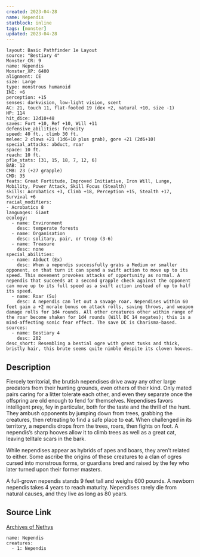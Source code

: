 ```yaml
---
created: 2023-04-28
name: Nependis
statblock: inline
tags: [monster]
updated: 2023-04-28
---
```

```statblock
layout: Basic Pathfinder 1e Layout
source: "Bestiary 4"
Monster_CR: 9
name: Nependis
Monster_XP: 6400
alignment: CE
size: Large
type: monstrous humanoid
INI: +6
perception: +15
senses: darkvision, low-light vision, scent
AC: 21, touch 11, flat-footed 19 (dex +2, natural +10, size -1)
HP: 114
hit_dice: 12d10+48
saves: Fort +10, Ref +10, Will +11
defensive_abilities: ferocity
speed: 40 ft., climb 30 ft.
melee: 2 claws +21 (1d6+10 plus grab), gore +21 (2d6+10)
special_attacks: abduct, roar
space: 10 ft.
reach: 10 ft.
pf1e_stats: [31, 15, 18, 7, 12, 6]
BAB: 12
CMB: 23 (+27 grapple)
CMD: 35
feats: Great Fortitude, Improved Initiative, Iron Will, Lunge, Mobility, Power Attack, Skill Focus (Stealth)
skills: Acrobatics +3, Climb +18, Perception +15, Stealth +17, Survival +6
racial_modifiers:
- Acrobatics 8
languages: Giant
ecology:
  - name: Environment
    desc: temperate forests
  - name: Organisation
    desc: solitary, pair, or troop (3-6)
  - name: Treasure
    desc: none
special_abilities:
  - name: Abduct (Ex)
    desc: When a nependis successfully grabs a Medium or smaller opponent, on that turn it can spend a swift action to move up to its speed. This movement provokes attacks of opportunity as normal. A nependis that succeeds at a second grapple check against the opponent can move up to its full speed as a swift action instead of up to half its speed.
  - name: Roar (Su)
    desc: A nependis can let out a savage roar. Nependises within 60 feet gain a +2 morale bonus on attack rolls, saving throws, and weapon damage rolls for 1d4 rounds. All other creatures other within range of the roar become shaken for 1d4 rounds (Will DC 14 negates); this is a mind-affecting sonic fear effect. The save DC is Charisma-based.
sources:
  - name: Bestiary 4
    desc: 202
desc_short: Resembling a bestial ogre with great tusks and thick, bristly hair, this brute seems quite nimble despite its cloven hooves.
```
## Description
Fiercely territorial, the brutish nependises drive away any other large predators from their hunting grounds, even others of their kind. Only mated pairs caring for a litter tolerate each other, and even they separate once the offspring are old enough to fend for themselves. Nependises favors intelligent prey, fey in particular, both for the taste and the thrill of the hunt. They ambush opponents by jumping down from trees, grabbing the creatures, then retreating to find a safe place to eat. When challenged in its territory, a nependis drops from the trees, roars, then fights on foot. A nependis’s sharp hooves allow it to climb trees as well as a great cat, leaving telltale scars in the bark.

While nependises appear as hybrids of apes and boars, they aren’t related to either. Some ascribe the origins of these creatures to a clan of ogres cursed into monstrous forms, or guardians bred and raised by the fey who later turned upon their former masters.

A full-grown nependis stands 9 feet tall and weighs 600 pounds. A newborn nependis takes 4 years to reach maturity. Nependises rarely die from natural causes, and they live as long as 80 years.
## Source Link
[Archives of Nethys](https://aonprd.com/MonsterDisplay.aspx?ItemName=Nependis)
```encounter-table
name: Nependis
creatures:
  - 1: Nependis
```
